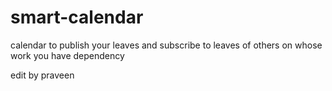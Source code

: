 # smart-calendar
calendar to publish your leaves and subscribe to leaves of others on whose work you have dependency 

edit by praveen

